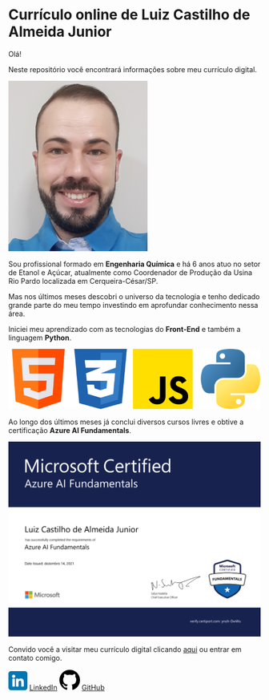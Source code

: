 # Currículo online de Luiz Castilho de Almeida Junior

Olá!

Neste repositório você encontrará informações sobre meu currículo digital.

![Luiz Almeida Jr profile photo](images/README/profile.png)

Sou profissional formado em **Engenharia Química** e há 6 anos atuo no setor de Etanol e Açúcar, atualmente como Coordenador de Produção da Usina Rio Pardo localizada em Cerqueira-César/SP.

Mas nos últimos meses descobri o universo da tecnologia e tenho dedicado grande parte do meu tempo investindo em aprofundar conhecimento nessa área.

Iniciei meu aprendizado com as tecnologias do **Front-End** e também a linguagem **Python**.

![Technologys](images/README/techs.png)

Ao longo dos últimos meses já conclui diversos cursos livres e obtive a certificação **Azure AI Fundamentals**.

![Luiz Azure AI Fundamentals Certified](images/README/azureAIFundamentals.png)

Convido você a visitar meu currículo digital clicando [aqui](https://luizalmeidajr.github.io/curriculo/) ou entrar em contato comigo.

![LinkedIn Icon](images/README/linkedinIcon.png) [LinkedIn](https://www.linkedin.com/in/luiz-almeida-jr-643789224/)
![GitHub Icon](images/README/githubIcon.png) [GitHub](https://github.com/LuizAlmeidaJr)
